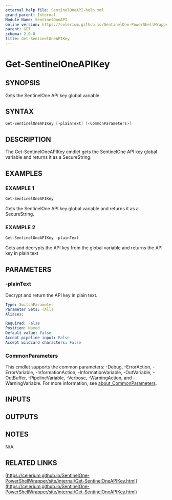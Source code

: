 ```yaml
---
external help file: SentinelOneAPI-help.xml
grand_parent: Internal
Module Name: SentinelOneAPI
online version: https://celerium.github.io/SentinelOne-PowerShellWrapper/site/internal/Get-SentinelOneAPIKey.html
parent: GET
schema: 2.0.0
title: Get-SentinelOneAPIKey
---
```


# Get-SentinelOneAPIKey

## SYNOPSIS
Gets the SentinelOne API key global variable.

## SYNTAX

```powershell
Get-SentinelOneAPIKey [-plainText] [<CommonParameters>]
```

## DESCRIPTION
The Get-SentinelOneAPIKey cmdlet gets the SentinelOne API key global variable and returns it as a SecureString.

## EXAMPLES

### EXAMPLE 1
```powershell
Get-SentinelOneAPIKey
```

Gets the SentinelOne API key global variable and returns it as a SecureString.

### EXAMPLE 2
```powershell
Get-SentinelOneAPIKey -plainText
```

Gets and decrypts the API key from the global variable and returns the API key in plain text

## PARAMETERS

### -plainText
Decrypt and return the API key in plain text.

```yaml
Type: SwitchParameter
Parameter Sets: (All)
Aliases:

Required: False
Position: Named
Default value: False
Accept pipeline input: False
Accept wildcard characters: False
```

### CommonParameters
This cmdlet supports the common parameters: -Debug, -ErrorAction, -ErrorVariable, -InformationAction, -InformationVariable, -OutVariable, -OutBuffer, -PipelineVariable, -Verbose, -WarningAction, and -WarningVariable. For more information, see [about_CommonParameters](http://go.microsoft.com/fwlink/?LinkID=113216).

## INPUTS

## OUTPUTS

## NOTES
N\A

## RELATED LINKS

[https://celerium.github.io/SentinelOne-PowerShellWrapper/site/internal/Get-SentinelOneAPIKey.html](https://celerium.github.io/SentinelOne-PowerShellWrapper/site/internal/Get-SentinelOneAPIKey.html)

